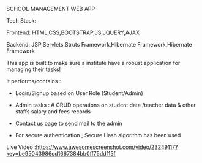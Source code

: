 SCHOOL MANAGEMENT WEB APP

Tech Stack: 

Frontend: HTML,CSS,BOOTSTRAP,JS,JQUERY,AJAX

Backend: JSP,Servlets,Struts Framework,Hibernate Framework,Hibernate Framework

This app is built to make sure a institute have a robust application for managing their tasks!

It performs/contains : 

* Login/Signup based on User Role (Student/Admin)
* Admin tasks :
                # CRUD operations on student data /teacher data & other staffs salary and fees records
* Contact us page to send mail to the admin

* For secure authentication , Secure Hash algorithm has been used


Live Video :https://www.awesomescreenshot.com/video/23249117?key=be95043986cd1667384bb0ff75ddf15f                